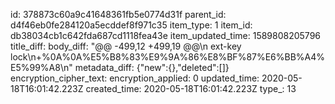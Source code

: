 id: 378873c60a9c41648361fb5e0774d31f
parent_id: d4f46eb0fe284120a5ecddef8f971c35
item_type: 1
item_id: db38034cb1c642fda687cd1118fea43e
item_updated_time: 1589808205796
title_diff: 
body_diff: "@@ -499,12 +499,19 @@\n ext-key lock\n+%0A%0A%E5%B8%83%E9%9A%86%E8%BF%87%E6%BB%A4%E5%99%A8\n"
metadata_diff: {"new":{},"deleted":[]}
encryption_cipher_text: 
encryption_applied: 0
updated_time: 2020-05-18T16:01:42.223Z
created_time: 2020-05-18T16:01:42.223Z
type_: 13